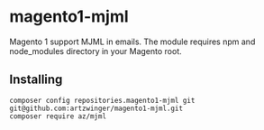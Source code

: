 # magento1-mjml
Magento 1 support MJML in emails.
The module requires npm and node_modules directory in your Magento root.

## Installing

```
composer config repositories.magento1-mjml git git@github.com:artzwinger/magento1-mjml.git
composer require az/mjml
```
